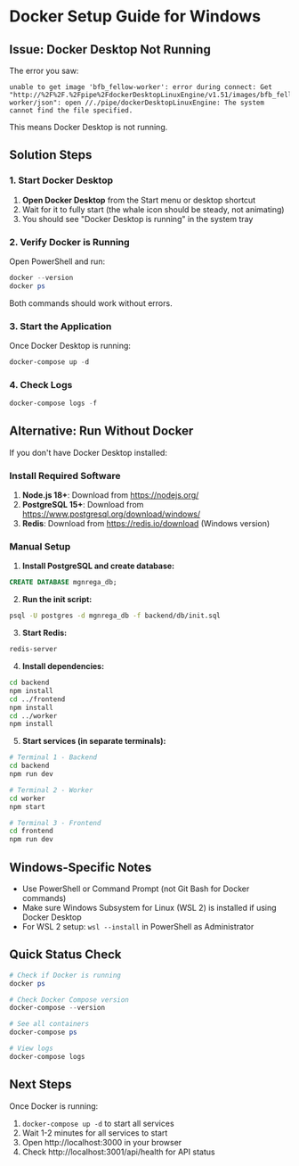# Docker Setup Guide for Windows

## Issue: Docker Desktop Not Running

The error you saw:
```
unable to get image 'bfb_fellow-worker': error during connect: Get "http://%2F%2F.%2Fpipe%2FdockerDesktopLinuxEngine/v1.51/images/bfb_fellow-worker/json": open //./pipe/dockerDesktopLinuxEngine: The system cannot find the file specified.
```

This means Docker Desktop is not running.

## Solution Steps

### 1. Start Docker Desktop

1. **Open Docker Desktop** from the Start menu or desktop shortcut
2. Wait for it to fully start (the whale icon should be steady, not animating)
3. You should see "Docker Desktop is running" in the system tray

### 2. Verify Docker is Running

Open PowerShell and run:
```powershell
docker --version
docker ps
```

Both commands should work without errors.

### 3. Start the Application

Once Docker Desktop is running:
```powershell
docker-compose up -d
```

### 4. Check Logs

```powershell
docker-compose logs -f
```

## Alternative: Run Without Docker

If you don't have Docker Desktop installed:

### Install Required Software

1. **Node.js 18+**: Download from https://nodejs.org/
2. **PostgreSQL 15+**: Download from https://www.postgresql.org/download/windows/
3. **Redis**: Download from https://redis.io/download (Windows version)

### Manual Setup

1. **Install PostgreSQL and create database:**
```sql
CREATE DATABASE mgnrega_db;
```

2. **Run the init script:**
```bash
psql -U postgres -d mgnrega_db -f backend/db/init.sql
```

3. **Start Redis:**
```bash
redis-server
```

4. **Install dependencies:**
```bash
cd backend
npm install
cd ../frontend
npm install
cd ../worker
npm install
```

5. **Start services (in separate terminals):**
```bash
# Terminal 1 - Backend
cd backend
npm run dev

# Terminal 2 - Worker
cd worker
npm start

# Terminal 3 - Frontend
cd frontend
npm run dev
```

## Windows-Specific Notes

- Use PowerShell or Command Prompt (not Git Bash for Docker commands)
- Make sure Windows Subsystem for Linux (WSL 2) is installed if using Docker Desktop
- For WSL 2 setup: `wsl --install` in PowerShell as Administrator

## Quick Status Check

```powershell
# Check if Docker is running
docker ps

# Check Docker Compose version
docker-compose --version

# See all containers
docker-compose ps

# View logs
docker-compose logs
```

## Next Steps

Once Docker is running:
1. `docker-compose up -d` to start all services
2. Wait 1-2 minutes for all services to start
3. Open http://localhost:3000 in your browser
4. Check http://localhost:3001/api/health for API status
